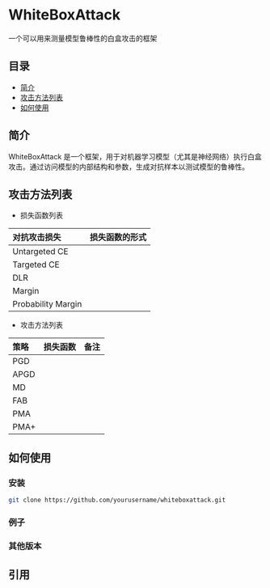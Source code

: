 # WhiteBoxAttack
一个可以用来测量模型鲁棒性的白盒攻击的框架

## 目录

- [简介](#简介)
- [攻击方法列表](#攻击方法列表)
- [如何使用](#如何使用)


## 简介

WhiteBoxAttack 是一个框架，用于对机器学习模型（尤其是神经网络）执行白盒攻击。通过访问模型的内部结构和参数，生成对抗样本以测试模型的鲁棒性。

## 攻击方法列表

- 损失函数列表
  
|对抗攻击损失 |损失函数的形式|
|:---------|:--------:|
|Untargeted CE| |
|Targeted CE| |
|DLR| |
|Margin| |
|Probability Margin| |

- 攻击方法列表
  
|策略 |损失函数 |备注|
|:---------|:--------:|:--------:|
|PGD| | |
|APGD| | |
|MD| | |
|FAB| | |
|PMA| | |
|PMA+| | |

## 如何使用

### 安装
```bash
git clone https://github.com/yourusername/whiteboxattack.git
```

### 例子

### 其他版本

## 引用


